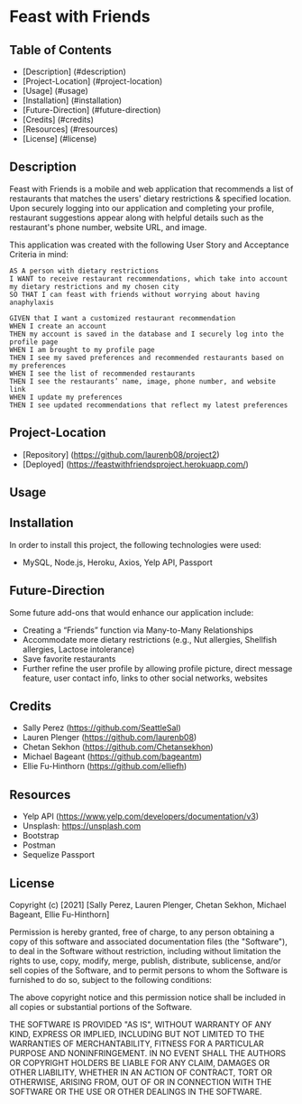 # Feast with Friends
## Table of Contents
* [Description] (#description)
* [Project-Location] (#project-location)
* [Usage] (#usage)
* [Installation] (#installation)
* [Future-Direction] (#future-direction)
* [Credits] (#credits)
* [Resources] (#resources)
* [License] (#license)

## Description
Feast with Friends is a mobile and web application that recommends a list of restaurants that matches the users' dietary restrictions & specified location. Upon securely logging into our application and completing your profile, restaurant suggestions appear along with helpful details such as the restaurant's phone number, website URL, and image. 

This application was created with the following User Story and Acceptance Criteria in mind:
```
AS A person with dietary restrictions
I WANT to receive restaurant recommendations, which take into account my dietary restrictions and my chosen city 
SO THAT I can feast with friends without worrying about having anaphylaxis
```
```
GIVEN that I want a customized restaurant recommendation
WHEN I create an account
THEN my account is saved in the database and I securely log into the profile page 
WHEN I am brought to my profile page
THEN I see my saved preferences and recommended restaurants based on my preferences
WHEN I see the list of recommended restaurants 
THEN I see the restaurants’ name, image, phone number, and website link 
WHEN I update my preferences 
THEN I see updated recommendations that reflect my latest preferences 
```

## Project-Location
* [Repository] (https://github.com/laurenb08/project2)
* [Deployed] (https://feastwithfriendsproject.herokuapp.com/)
  
## Usage


## Installation
In order to install this project, the following technologies were used:
- MySQL, Node.js, Heroku, Axios, Yelp API, Passport

## Future-Direction
Some future add-ons that would enhance our application include:
- Creating a “Friends” function via Many-to-Many Relationships
- Accommodate more dietary restrictions (e.g., Nut allergies, Shellfish allergies, Lactose intolerance)
- Save favorite restaurants
- Further refine the user profile by allowing profile picture, direct message feature, user contact info, links to other social networks, websites
  
## Credits
- Sally Perez (https://github.com/SeattleSal)
- Lauren Plenger (https://github.com/laurenb08)
- Chetan Sekhon (https://github.com/Chetansekhon)
- Michael Bageant (https://github.com/bageantm)
- Ellie Fu-Hinthorn (https://github.com/elliefh)
  
## Resources
- Yelp API (https://www.yelp.com/developers/documentation/v3)
- Unsplash: https://unsplash.com
- Bootstrap
- Postman
- Sequelize Passport

## License
Copyright (c) [2021] [Sally Perez, Lauren Plenger, Chetan Sekhon, Michael Bageant, Ellie Fu-Hinthorn]

Permission is hereby granted, free of charge, to any person obtaining a copy of this software and associated documentation files (the "Software"), to deal in the Software without restriction, including without limitation the rights to use, copy, modify, merge, publish, distribute, sublicense, and/or sell copies of the Software, and to permit persons to whom the Software is furnished to do so, subject to the following conditions:

The above copyright notice and this permission notice shall be included in all copies or substantial portions of the Software.

THE SOFTWARE IS PROVIDED "AS IS", WITHOUT WARRANTY OF ANY KIND, EXPRESS OR IMPLIED, INCLUDING BUT NOT LIMITED TO THE WARRANTIES OF MERCHANTABILITY, FITNESS FOR A PARTICULAR PURPOSE AND NONINFRINGEMENT. IN NO EVENT SHALL THE AUTHORS OR COPYRIGHT HOLDERS BE LIABLE FOR ANY CLAIM, DAMAGES OR OTHER LIABILITY, WHETHER IN AN ACTION OF CONTRACT, TORT OR OTHERWISE, ARISING FROM, OUT OF OR IN CONNECTION WITH THE SOFTWARE OR THE USE OR OTHER DEALINGS IN THE SOFTWARE.
